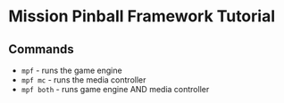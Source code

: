 Mission Pinball Framework Tutorial
==================================

Commands
--------

* `mpf` - runs the game engine
* `mpf mc` - runs the media controller
* `mpf both` - runs game engine AND media controller
